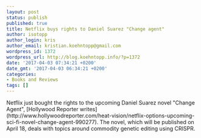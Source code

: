 ```yaml
---
layout: post
status: publish
published: true
title: Netflix buys rights to Daniel Suarez "Change agent"
author: isotopp
author_login: kris
author_email: kristian.koehntopp@gmail.com
wordpress_id: 1372
wordpress_url: http://blog.koehntopp.info/?p=1372
date: '2017-04-03 07:34:21 +0200'
date_gmt: '2017-04-03 06:34:21 +0200'
categories:
- Books and Reviews
tags: []
---
```

<p>Netflix just bought the rights to the upcoming Daniel Suarez novel "Change Agent", [Hollywood Reporter writes](http://www.hollywoodreporter.com/heat-vision/netflix-options-upcoming-sci-fi-novel-change-agent-990277). The novel, which will be published on April 18, deals with topics around commodity genetic editing using CRISPR.</p>
